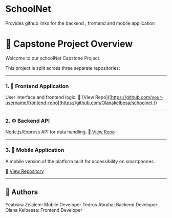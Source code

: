 # SchoolNet
Provides github links for the backend , frontend and mobile application 
# 🚀 Capstone Project Overview

Welcome to our schoolNet Capstone Project.

This project is split across three separate repositories:

---

### 1. 🧠 Frontend Application
User interface and frontend logic.
🔗 [View Repo]([https://github.com/your-username/frontend-repo](https://github.com/Olanakelbesa/schoolnet
))

---

### 2. ⚙️ Backend API
Node.js/Express API for data handling.
🔗 [View Repo]([https://github.com/your-username/backend-repo](https://github.com/tedab9/schoolNet-BE))

---

### 3. 📱 Mobile Application
A mobile version of the platform built for accessibility on smartphones.

🔗 [View Repository](https://github.com/tsega7659/SchoolNet-Mobile)

---

## 👤 Authors
Yeabsira Zelalem: Mobile Developer
Tedros Abraha: Backend Developer
Olana Kelbessa: Frontend Developer

